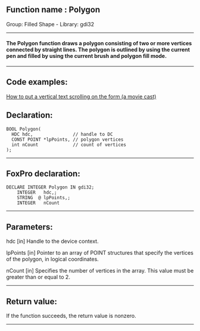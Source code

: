 
## Function name : Polygon
Group: Filled Shape - Library: gdi32    
***  


#### The Polygon function draws a polygon consisting of two or more vertices connected by straight lines. The polygon is outlined by using the current pen and filled by using the current brush and polygon fill mode.
***  


## Code examples:
[How to put a vertical text scrolling on the form (a movie cast)](../../samples/sample_354.md)  

## Declaration:
```foxpro  
BOOL Polygon(
  HDC hdc,               // handle to DC
  CONST POINT *lpPoints, // polygon vertices
  int nCount             // count of vertices
);  
```  
***  


## FoxPro declaration:
```foxpro  
DECLARE INTEGER Polygon IN gdi32;
	INTEGER   hdc,;
	STRING  @ lpPoints,;
	INTEGER   nCount  
```  
***  


## Parameters:
hdc 
[in] Handle to the device context. 

lpPoints 
[in] Pointer to an array of POINT structures that specify the vertices of the polygon, in logical coordinates. 

nCount 
[in] Specifies the number of vertices in the array. This value must be greater than or equal to 2.   
***  


## Return value:
If the function succeeds, the return value is nonzero.  
***  

